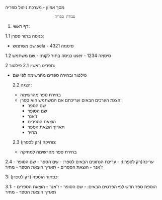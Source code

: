 מסך אפיון - מערכת ניהול ספריה

                          עבודת ספריה                           


1. דף ראשי:

  1.1 כניסה בתור ספרן:
   - שם משתמש sela
    - סיסמה 4321

  1.2 כניסה בתור לקוח:
    - שם משתמש user
    - סיסמה 1234

2 תפריט ראשי:
  2.1 פילטור:
 - פילטור ובחירה ספרים מהרשימה לפי שם

   2.2 הצגה:
    - בחירת ספר מהרשימה
    - הצגת הערכים הבאים ועריכתם אם המשתמש הוא ספרן:
      - שם הספר
      - שם הסופר
      - ז'אנר
      - הוצאת הספרים
      - תאריך הוצאת הספר
      - מחיר

   2.3 מחיקה (רק לספרן):
    - בחירת ספר מהרשימה למחיקה

  2.4 עריכה(רק לספרן):
    - עריכת הנתונים הבאים לספר:
      - שם הספר
      - שם הסופר
      - ז'אנר
      - הוצאת הספרים
      - תאריך הוצאת הספר
      - מחיר

3: כפתור הוספה (רק לספרן):

3.1: הוספת ספר חדש לפי הפרטים הבאים:
      - שם הסופר
      - ז'אנר
      - הוצאת הספרים
      - תאריך הוצאת הספר
      - מחיר




   
    






